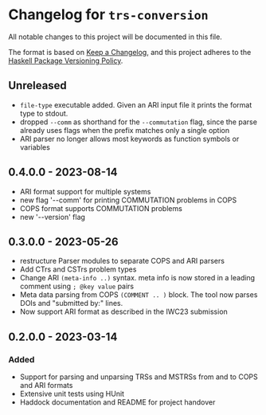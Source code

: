 # Changelog for `trs-conversion`

All notable changes to this project will be documented in this file.

The format is based on [Keep a Changelog](https://keepachangelog.com/en/1.0.0/),
and this project adheres to the
[Haskell Package Versioning Policy](https://pvp.haskell.org/).

## Unreleased
- `file-type` executable added. Given an ARI input file it prints the format
  type to stdout.
- dropped `--comm` as shorthand for the `--commutation` flag, since the parse
  already uses flags when the prefix matches only a single option
- ARI parser no longer allows most keywords as function symbols or variables

## 0.4.0.0 - 2023-08-14
- ARI format support for multiple systems
- new flag '--comm' for printing COMMUTATION problems in COPS
- COPS format supports COMMUTATION problems
- new '--version' flag

## 0.3.0.0 - 2023-05-26
- restructure Parser modules to separate COPS and ARI parsers
- Add CTrs and CSTrs problem types
- Change ARI `(meta-info ..)` syntax.
  meta info is now stored in a leading comment using `; @key value` pairs
- Meta data parsing from COPS `(COMMENT .. )` block.
  The tool now parses DOIs and "submitted by:" lines.
- Now support ARI format as described in the IWC23 submission

## 0.2.0.0 - 2023-03-14

### Added

- Support for parsing and unparsing TRSs and MSTRSs from and to COPS and ARI formats
- Extensive unit tests using HUnit
- Haddock documentation and README for project handover
